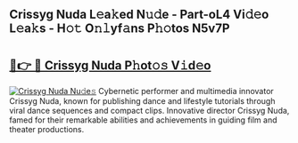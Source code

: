 ## Crissyg Nuda L𝚎a𝚔ed N𝚞𝚍e - Part-oL4 Vi𝚍𝚎o L𝚎a𝚔s - H𝚘𝚝 O𝚗𝚕yf𝚊ns P𝚑𝚘tos N5v7P

# <h2><a href="http://kf9dc41.oniu.top/?m=Crissyg+Nuda">🔗👉 🔴 Crissyg Nuda P𝚑ot𝚘𝚜 V𝚒d𝚎o</a></h2>

[![Crissyg Nuda Nu𝚍e𝚜](https://i.imgur.com/0qMVB7G.gif)](http://kf9dc41.oniu.top/?m=Crissyg+Nuda)
Cybernetic performer and multimedia innovator Crissyg Nuda, known for publishing dance and lifestyle tutorials through viral dance sequences and compact clips. Innovative director Crissyg Nuda, famed for their remarkable abilities and achievements in guiding film and theater productions.  
